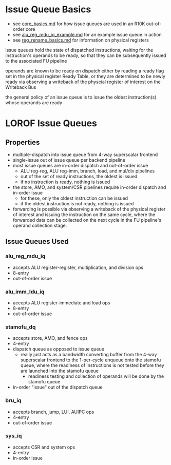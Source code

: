 # Issue Queue Basics
- see [core_basics.md](core_basics.md) for how issue queues are used in an R10K out-of-order core
- see [alu_reg_mdu_iq_example.md](../modules/alu_reg_mdu_iq/alu_reg_mdu_iq_example.md) for an example issue queue in action
- see [reg_rename_basics.md](reg_rename_basics.md) for information on physical registers

issue queues hold the state of dispatched instructions, waiting for the instruction's operands to be ready, so that they can be subsequently issued to the associated FU pipeline

operands are known to be ready on dispatch either by reading a ready flag set in the physical register Ready Table, or they are determined to be newly ready via observing a writeback of the physcial register of interest on the Writeback Bus

the general policy of an issue queue is to issue the oldest instruction(s) whose operands are ready

# LOROF Issue Queues

## Properties
- multiple-dispatch into issue queue from 4-way superscalar frontend
- single-issue out of issue queue per backend pipeline
- most issue queues are in-order dispatch and out-of-order issue
    - ALU reg-reg, ALU reg-imm, branch, load, and mul/div pipelines
    - out of the set of ready instructions, the oldest is issued
    - if no instruction is ready, nothing is issued
- the store, AMO, and system/CSR pipelines require in-order dispatch and in-order issue
    - for these, only the oldest instruction can be issued
    - if the oldest instruction is not ready, nothing is issued
- forwarding is possible via observing a writeback of the physical register of interest and issuing the instruction on the same cycle, where the forwarded data can be collected on the next cycle in the FU pipeline's operand collection stage.

## Issue Queues Used

### alu_reg_mdu_iq
- accepts ALU register-register, multiplication, and division ops
- 8-entry
- out-of-order issue

### alu_imm_ldu_iq
- accepts ALU register-immediate and load ops
- 8-entry
- out-of-order issue

### stamofu_dq
- accepts store, AMO, and fence ops
- 4-entry
- dispatch queue as opposed to issue queue
    - really just acts as a bandwidth converting buffer from the 4-way superscalar frontend to the 1-per-cycle enqueue onto the stamofu queue, where the readiness of instructions is not tested before they are launched into the stamofu queue
        - readiness testing and collection of operands will be done by the stamofu queue
- in-order "issue" out of the dispatch queue

### bru_iq
- accepts branch, jump, LUI, AUIPC ops
- 4-entry
- out-of-order issue

### sys_iq
- accepts CSR and system ops
- 4-entry
- in-order issue
